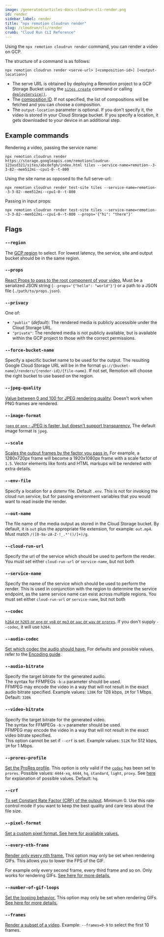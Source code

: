 ```yaml
---
image: /generated/articles-docs-cloudrun-cli-render.png
id: render
sidebar_label: render
title: "npx remotion cloudrun render"
slug: /cloudrun/cli/render
crumb: "Cloud Run CLI Reference"
---
```


Using the `npx remotion cloudrun render` command, you can render a video on GCP.

The structure of a command is as follows:

```
npx remotion cloudrun render <serve-url> [<composition-id>] [<output-location>]
```

- The serve URL is obtained by deploying a Remotion project to a GCP Storage Bucket using the [`sites create`](/docs/cloudrun/cli/sites#create) command or calling [`deployService()`](/docs/cloudrun/deployservice).
- The [composition ID](/docs/terminology#composition-id). If not specified, the list of compositions will be fetched and you can choose a composition.
- The `output-location` parameter is optional. If you don't specify it, the video is stored in your Cloud Storage bucket. If you specify a location, it gets downloaded to your device in an additional step.

## Example commands

Rendering a video, passing the service name:

```
npx remotion cloudrun render https://storage.googleapis.com/remotioncloudrun-123asd321/sites/abcdefgh/index.html tiles --service-name=remotion--3-3-82--mem512mi--cpu1-0--t-800
```

Using the site name as opposed to the full serve-url:

```
npx remotion cloudrun render test-site tiles --service-name=remotion--3-3-82--mem512mi--cpu1-0--t-800
```

Passing in input props:

```
npx remotion cloudrun render test-site tiles --service-name=remotion--3-3-82--mem512mi--cpu1-0--t-800 --props='{"hi": "there"}'
```

## Flags

### `--region`

The [GCP region](/docs/cloudrun/region-selection) to select. For lowest latency, the service, site and output bucket should be in the same region.

### `--props`

[React Props to pass to the root component of your video.](/docs/parametrized-rendering#passing-input-props-in-the-cli) Must be a serialized JSON string (`--props='{"hello": "world"}'`) or a path to a JSON file (`./path/to/props.json`).

### `--privacy`

One of:

- `"public"` (_default_): The rendered media is publicly accessible under the Cloud Storage URL.
- `"private"`: The rendered media is not publicly available, but is available within the GCP project to those with the correct permissions.

### `--force-bucket-name`

Specify a specific bucket name to be used for the output. The resulting Google Cloud Storage URL will be in the format `gs://{bucket-name}/renders/{render-id}/{file-name}`. If not set, Remotion will choose the right bucket to use based on the region.

### `--jpeg-quality`

[Value between 0 and 100 for JPEG rendering quality](/docs/config#setjpegquality). Doesn't work when PNG frames are rendered.

### `--image-format`

[`jpeg` or `png` - JPEG is faster, but doesn't support transparency.](/docs/config#setvideoimageformat) The default image format is `jpeg`.

### `--scale`

[Scales the output frames by the factor you pass in.](/docs/scaling) For example, a 1280x720px frame will become a 1920x1080px frame with a scale factor of `1.5`. Vector elements like fonts and HTML markups will be rendered with extra details.

### `--env-file`

Specify a location for a dotenv file. Default `.env`. This is not for invoking the cloud run service, but for passing environment variables that you would want to read inside the render.

### `--out-name`

The file name of the media output as stored in the Cloud Storage bucket. By default, it is `out` plus the appropriate file extension, for example: `out.mp4`. Must match `/([0-9a-zA-Z-!_.*'()/]+)/g`.

### `--cloud-run-url`

Specify the url of the service which should be used to perform the render. You must set either `cloud-run-url` _or_ `service-name`, but not both

### `--service-name`

Specify the name of the service which should be used to perform the render. This is used in conjunction with the region to determine the service endpoint, as the same service name can exist across multiple regions. You must set either `cloud-run-url` _or_ `service-name`, but not both

### `--codec`

[`h264` or `h265` or `png` or `vp8` or `mp3` or `aac` or `wav` or `prores`](/docs/config#setcodec). If you don't supply `--codec`, it will use `h264`.

### `--audio-codec`

[Set which codec the audio should have.](/docs/config#setaudiocodec) For defaults and possible values, refer to the [Encoding guide](/docs/encoding/#audio-codec).

### `--audio-bitrate`

Specify the target bitrate for the generated audio.  
The syntax for FFMPEGs `-b:a` parameter should be used.  
FFMPEG may encode the video in a way that will not result in the exact audio bitrate specified.
Example values: `128K` for 128 kbps, `1M` for 1 Mbps.  
Default: `320k`

### `--video-bitrate`

Specify the target bitrate for the generated video.  
The syntax for FFMPEGs `-b:v` parameter should be used.  
FFMPEG may encode the video in a way that will not result in the exact video bitrate specified.  
This option cannot be set if `--crf` is set.
Example values: `512K` for 512 kbps, `1M` for 1 Mbps.

### `--prores-profile`

[Set the ProRes profile](/docs/config#setproresprofile). This option is only valid if the [`codec`](#--codec) has been set to `prores`. Possible values: `4444-xq`, `4444`, `hq`, `standard`, `light`, `proxy`. See [here](https://video.stackexchange.com/a/14715) for explanation of possible values. Default: `hq`.

### `--crf`

[To set Constant Rate Factor (CRF) of the output](/docs/config#setcrf). Minimum 0. Use this rate control mode if you want to keep the best quality and care less about the file size.

### `--pixel-format`

[Set a custom pixel format. See here for available values.](/docs/config#setpixelformat)

### `--every-nth-frame`

[Render only every nth frame.](/docs/config#seteverynthframe) This option may only be set when rendering GIFs. This allows you to lower the FPS of the GIF.

For example only every second frame, every third frame and so on. Only works for rendering GIFs. [See here for more details.](/docs/render-as-gif)

### `--number-of-gif-loops`

[Set the looping behavior.](/docs/config#setnumberofgifloops) This option may only be set when rendering GIFs. [See here for more details.](/docs/render-as-gif#changing-the-number-of-loops)

### `--frames`

[Render a subset of a video](/docs/config#setframerange). Example: `--frames=0-9` to select the first 10 frames.
